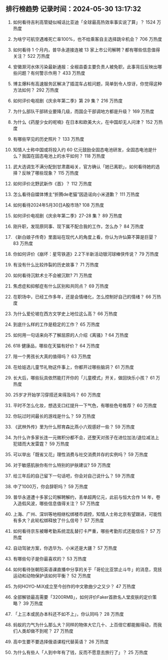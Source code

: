 
## 排行榜趋势 记录时间：2024-05-30 13:17:32
  
  1. 如何看待吉利高管疑似喊话比亚迪「全球最高热效率事实说了算」？ 1524 万热度
    
  2. 为啥宁可航空遇难死亡率100%，也不给乘客自主选择跳伞机会？ 706 万热度
    
  3. 如何看待 1 个月内，普华永道接连被 13 家上市公司解聘？都有哪些信息值得关注？ 522 万热度
    
  4. 安徽滁河水体污染最新通报：全椒县委主要负责人被免职，此事背后反映出哪些问题？有何警示作用？ 433 万热度
    
  5. 博主爆料有高速服务区解决了插混车占桩问题，简单到令人惊讶，你觉得这种方法如何？ 292 万热度
    
  6. 如何评价电视剧《庆余年第二季》第 29 集？ 216 万热度
    
  7. 为什么部队干部转业要降几级，而国企干部调地方都是升级？ 169 万热度
    
  8. 为什么《药屋少女的呢喃》在日本和欧美大火，在中国却无人问津？ 152 万热度
    
  9. 有哪些罕见的历史照片？ 133 万热度
    
  10. 知情人士称中国或将投入约 60 亿元鼓励全固态电池研发，全固态电池是什么？我国在固态电池上的水平如何？ 118 万热度
    
  11. 武大选调生不满分配到甘肃嘉峪关，官方确认「她已离职」，如何看待她的选择？反映了哪些现象？ 115 万热度
    
  12. 如何评价北野武新作《首》？ 112 万热度
    
  13. 怎么看待自媒体博主“折腾de老猫”因造谣向小米道歉？ 111 万热度
    
  14. 如何看待2024年5月30日A股市场? 108 万热度
    
  15. 如何评价电视剧《庆余年第二季》27-28 集？ 89 万热度
    
  16. 刚升职，发现原同事、现下属不配合我的工作，怎么办？ 84 万热度
    
  17. 《新白娘子传奇》里面站在现代人的角度上看，你认为许仙算不算是巨婴？ 83 万热度
    
  18. 你如何评价《崩坏：星穹铁道》2.2下半新活动银河球棒侠传说？ 79 万热度
    
  19. 有没有什么比较炸裂的历史故事？ 71 万热度
    
  20. 如何看待沉默术士不会被沉默? 71 万热度
    
  21. 焦虑症和抑郁症有什么区别和共同点？ 69 万热度
    
  22. 在职场中，已经工作多年，还是会情绪化，怎么控制好自己的情绪？ 66 万热度
    
  23. 为什么爱伦坡在西方文学史上地位这么高？ 66 万热度
    
  24. 到底什么样的工作是稳定的工作？ 65 万热度
    
  25. 如何用一句话来向不了解屈原的人介绍《离骚》? 64 万热度
    
  26. 618 健康品，哪些在天猫有好价？ 64 万热度
    
  27. 陪一个男孩长大真的值得吗？ 63 万热度
    
  28. 在给娃选儿童节礼物这件事上，你都开过哪些脑洞？ 61 万热度
    
  29. 长大后，哪些玩具依然能打开你的「儿童模式」开关，做回快乐小孩？ 61 万热度
    
  30. 25岁才开始学习穿搭还来得及吗？ 60 万热度
    
  31. 平时不怎么化妆，想选支口红提升一下气色，有哪些色号推荐？ 60 万热度
    
  32. 你玩过时间最长的游戏是什么？ 59 万热度
    
  33. 《武林外传》里为什么邢育森比燕小六观感好一些？ 59 万热度
    
  34. 为什么许多家长连一元微积分都不会，还整天对孩子在进位加法/退位减法上犯错而大发雷霆？ 59 万热度
    
  35. 可以举出「既省又花」理性消费与社交消费并存的实例吗？ 59 万热度
    
  36. 对于敏感肌肤你有什么特别的护肤建议? 59 万热度
    
  37. 给三年后的自己留下一句话吧，你会对自己说什么？ 59 万热度
    
  38. 中了1000万，你会辞职吗？ 59 万热度
    
  39. 普华永道遭十多家公司解聘解约，丢单超两亿元，此前与恒大合作 14 年，卷入造假风波，哪些信息值得关注？ 57 万热度
    
  40. 上海、广州、深圳等地相继松绑楼市调控，知情人士称北京有望跟进，可能性有多大？此轮松绑释放了什么信号？ 57 万热度
    
  41. 如何看待京东被曝考勤系统混乱替打卡严重，哪些考勤形式还能信任？ 57 万热度
    
  42. 自动驾驶方案，你选华为、小米还是大疆？ 57 万热度
    
  43. 有哪些句子是你最喜欢的？ 53 万热度
    
  44. 如何看待张朝阳英语课直播中分享的关于「哥伦比亚禁止斗牛」的消息，竞技运动和动物保护该如何平衡？ 52 万热度
    
  45. 为何HOYO-MiX成立至今创作的中文歌曲少之又少？ 47 万热度
    
  46. 全部解锁最高需要「3200RMB」，如何评价Faker首款名人堂皮肤的定价策略？ 39 万热度
    
  47. 「上三本或民办本科还不如不上」，你认同吗？ 28 万热度
    
  48. 蚂蚁的力气为什么那么大？同样的物体大它几十、上百倍它都能搬得动，而我们人类却做不到呢？ 27 万热度
    
  49. 高中生要不要选择俄语课程代替英语？ 26 万热度
    
  50. 为什么有些人「人到中年有了钱，反而不愿意去旅行了」？ 25 万热度
    